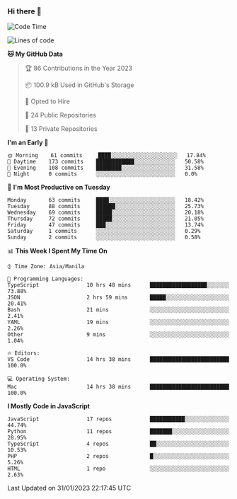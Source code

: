 ### Hi there 👋

<!--START_SECTION:waka-->
![Code Time](http://img.shields.io/badge/Code%20Time-39%20hrs%2013%20mins-blue)

![Lines of code](https://img.shields.io/badge/From%20Hello%20World%20I%27ve%20Written-73%20Thousand%20lines%20of%20code-blue)

**🐱 My GitHub Data** 

> 🏆 86 Contributions in the Year 2023
 > 
> 📦 100.9 kB Used in GitHub's Storage 
 > 
> 💼 Opted to Hire
 > 
> 📜 24 Public Repositories 
 > 
> 🔑 13 Private Repositories  
 > 
**I'm an Early 🐤** 

```text
🌞 Morning    61 commits     ████░░░░░░░░░░░░░░░░░░░░░   17.84% 
🌆 Daytime    173 commits    ████████████░░░░░░░░░░░░░   50.58% 
🌃 Evening    108 commits    ████████░░░░░░░░░░░░░░░░░   31.58% 
🌙 Night      0 commits      ░░░░░░░░░░░░░░░░░░░░░░░░░   0.0%

```
📅 **I'm Most Productive on Tuesday** 

```text
Monday       63 commits     ████░░░░░░░░░░░░░░░░░░░░░   18.42% 
Tuesday      88 commits     ██████░░░░░░░░░░░░░░░░░░░   25.73% 
Wednesday    69 commits     █████░░░░░░░░░░░░░░░░░░░░   20.18% 
Thursday     72 commits     █████░░░░░░░░░░░░░░░░░░░░   21.05% 
Friday       47 commits     ███░░░░░░░░░░░░░░░░░░░░░░   13.74% 
Saturday     1 commits      ░░░░░░░░░░░░░░░░░░░░░░░░░   0.29% 
Sunday       2 commits      ░░░░░░░░░░░░░░░░░░░░░░░░░   0.58%

```


📊 **This Week I Spent My Time On** 

```text
⌚︎ Time Zone: Asia/Manila

💬 Programming Languages: 
TypeScript               10 hrs 48 mins      ██████████████████░░░░░░░   73.88% 
JSON                     2 hrs 59 mins       █████░░░░░░░░░░░░░░░░░░░░   20.41% 
Bash                     21 mins             ░░░░░░░░░░░░░░░░░░░░░░░░░   2.41% 
YAML                     19 mins             ░░░░░░░░░░░░░░░░░░░░░░░░░   2.26% 
Other                    9 mins              ░░░░░░░░░░░░░░░░░░░░░░░░░   1.04%

🔥 Editors: 
VS Code                  14 hrs 38 mins      █████████████████████████   100.0%

💻 Operating System: 
Mac                      14 hrs 38 mins      █████████████████████████   100.0%

```

**I Mostly Code in JavaScript** 

```text
JavaScript               17 repos            ███████████░░░░░░░░░░░░░░   44.74% 
Python                   11 repos            ███████░░░░░░░░░░░░░░░░░░   28.95% 
TypeScript               4 repos             ██░░░░░░░░░░░░░░░░░░░░░░░   10.53% 
PHP                      2 repos             █░░░░░░░░░░░░░░░░░░░░░░░░   5.26% 
HTML                     1 repo              ░░░░░░░░░░░░░░░░░░░░░░░░░   2.63%

```



 Last Updated on 31/01/2023 22:17:45 UTC
<!--END_SECTION:waka-->
